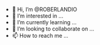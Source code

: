 - 👋 Hi, I’m @ROBERLANDIO
- 👀 I’m interested in ...
- 🌱 I’m currently learning ...
- 💞️ I’m looking to collaborate on ...
- 📫 How to reach me ...

<!---
ROBERLANDIO/ROBERLANDIO is a ✨ special ✨ repository because its `README.md` (this file) appears on your GitHub profile.
You can click the Preview link to take a look at your changes.
--->
